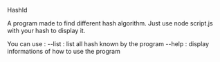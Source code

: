 HashId

A program made to find different hash algorithm.
Just use node script.js with your hash to display it.

You can use :
--list : list all hash known by the program
--help : display informations of how to use the program
